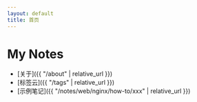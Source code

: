 ```yaml
---
layout: default
title: 首页
---
```


# My Notes


- [关于]({{ "/about" | relative_url }})
- [标签云]({{ "/tags" | relative_url }})
- [示例笔记]({{ "/notes/web/nginx/how-to/xxx" | relative_url }})
